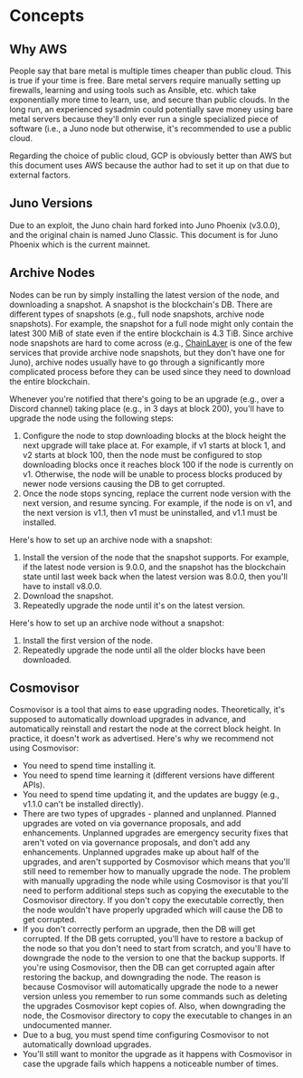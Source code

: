 # Concepts

## Why AWS

People say that bare metal is multiple times cheaper than public cloud. This is true if your time is free. Bare metal servers require manually setting up firewalls, learning and using tools such as Ansible, etc. which take exponentially more time to learn, use, and secure than public clouds. In the long run, an experienced sysadmin could potentially save money using bare metal servers because they'll only ever run a single specialized piece of software (i.e., a Juno node but otherwise, it's recommended to use a public cloud.

Regarding the choice of public cloud, GCP is obviously better than AWS but this document uses AWS because the author had to set it up on that due to external factors.

## Juno Versions

Due to an exploit, the Juno chain hard forked into Juno Phoenix (v3.0.0), and the original chain is named Juno Classic. This document is for Juno Phoenix which is the current mainnet.

## Archive Nodes

Nodes can be run by simply installing the latest version of the node, and downloading a snapshot. A snapshot is the blockchain's DB. There are different types of snapshots (e.g., full node snapshots, archive node snapshots). For example, the snapshot for a full node might only contain the latest 300 MiB of state even if the entire blockchain is 4.3 TiB. Since archive node snapshots are hard to come across (e.g., [ChainLayer](https://www.chainlayer.io/quicksync/) is one of the few services that provide archive node snapshots, but they don't have one for Juno), archive nodes usually have to go through a significantly more complicated process before they can be used since they need to download the entire blockchain.

Whenever you're notified that there's going to be an upgrade (e.g., over a Discord channel) taking place (e.g., in 3 days at block 200), you'll have to upgrade the node using the following steps:
1. Configure the node to stop downloading blocks at the block height the next upgrade will take place at. For example, if v1 starts at block 1, and v2 starts at block 100, then the node must be configured to stop downloading blocks once it reaches block 100 if the node is currently on v1. Otherwise, the node will be unable to process blocks produced by newer node versions causing the DB to get corrupted.
2. Once the node stops syncing, replace the current node version with the next version, and resume syncing. For example, if the node is on v1, and the next version is v1.1, then v1 must be uninstalled, and v1.1 must be installed.

Here's how to set up an archive node with a snapshot:
1. Install the version of the node that the snapshot supports. For example, if the latest node version is 9.0.0, and the snapshot has the blockchain state until last week back when the latest version was 8.0.0, then you'll have to install v8.0.0.
2. Download the snapshot.
3. Repeatedly upgrade the node until it's on the latest version.

Here's how to set up an archive node without a snapshot:
1. Install the first version of the node.
2. Repeatedly upgrade the node until all the older blocks have been downloaded.

## Cosmovisor

Cosmovisor is a tool that aims to ease upgrading nodes. Theoretically, it's supposed to automatically download upgrades in advance, and automatically reinstall and restart the node at the correct block height. In practice, it doesn't work as advertised. Here's why we recommend not using Cosmovisor:
- You need to spend time installing it.
- You need to spend time learning it (different versions have different APIs).
- You need to spend time updating it, and the updates are buggy (e.g., v1.1.0 can't be installed directly).
- There are two types of upgrades - planned and unplanned. Planned upgrades are voted on via governance proposals, and add enhancements. Unplanned upgrades are emergency security fixes that aren't voted on via governance proposals, and don't add any enhancements. Unplanned upgrades make up about half of the upgrades, and aren't supported by Cosmovisor which means that you'll still need to remember how to manually upgrade the node. The problem with manually upgrading the node while using Cosmovisor is that you'll need to perform additional steps such as copying the executable to the Cosmovisor directory. If you don't copy the executable correctly, then the node wouldn't have properly upgraded which will cause the DB to get corrupted.
- If you don't correctly perform an upgrade, then the DB will get corrupted. If the DB gets corrupted, you'll have to restore a backup of the node so that you don't need to start from scratch, and you'll have to downgrade the node to the version to one that the backup supports. If you're using Cosmovisor, then the DB can get corrupted again after restoring the backup, and downgrading the node. The reason is because Cosmovisor will automatically upgrade the node to a newer version unless you remember to run some commands such as deleting the upgrades Cosmovisor kept copies of. Also, when downgrading the node, the Cosmovisor directory to copy the executable to changes in an undocumented manner.
- Due to a bug, you must spend time configuring Cosmovisor to not automatically download upgrades.
- You'll still want to monitor the upgrade as it happens with Cosmovisor in case the upgrade fails which happens a noticeable number of times.
